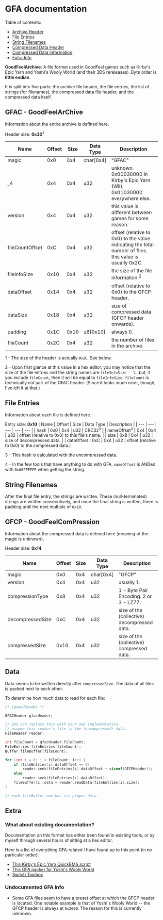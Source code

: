 # GFA documentation

Table of contents:
* [Archive Header](#gfac---goodfeelarchive)
* [File Entries](#file-entries)
* [String Filenames](#string-filenames)
* [Compressed Data Header](#gfcp---goodfeelcompression)
* [Compressed Data Information](#data)
* [Extra Info](#extra)

**GoodFeelArchive**:
A file format used in GoodFeel games such as Kirby's Epic Yarn and Yoshi's Wooly World (and their 3DS rereleases).  Byte order is **little endian**.

It is split into five parts: the archive file header, the file entries, the list of strings (for filenames), the compressed data file header, and the compressed data itself.

## GFAC - GoodFeelArChive
Information about the entire archive is defined here.

Header size: **0x30**<sup>1</sup>
<!-- i kinda just gave up with the indention halfway through  -->
| Name      | Offset    | Size      | Data Type     | Description   | 
| ---       | ---       | ---       | ---           | ---           |
| magic     | 0x0       | 0x4       | char[0x4]     | "GFAC"        |
| _4        | 0x4       | 0x4       | u32           | unknown. 0x00030000 in Kirby's Epic Yarn (Wii), 0x01030000 everywhere else.      |
| version   | 0x4       | 0x4       | u32           | this value is different between games for some reason.|
| fileCountOffset | 0xC | 0x4 | u32 | offset (relative to 0x0) to the value indicating the total number of files. this value is usually 0x2C. | 
| fileInfoSize | 0x10 | 0x4 | u32 | the size of the file information.<sup>2</sup> |
| dataOffset | 0x14 | 0x4 | u32 | offset (relative to 0x0) to the GFCP header. |
| dataSize | 0x18 | 0x4 | u32 | size of compressed data (GFCP header onwards). |
| padding | 0x1C | 0x10 | u8[0x10] | always 0. | 
| fileCount | 0x2C | 0x4 | u32 | the number of files in the archive. |

1 - The size of the header is actually `0x2C`. See below.

2 -  Upon first glance at this value in a hex editor, you may notice that the size of the file entries and the string names are `fileInfoSize - 1`...but, if you include `fileCount`, then it will be equal to `fileInfoSize`. `fileCount` is technically not part of the GFAC header. (Since it looks much nicer, though, I've left it at that.)
## File Entries
Information about each file is defined here.

Entry size: **0x10**
| Name      | Offset    | Size      | Data Type     | Description   |
| ---       | ---       | ---       | ---           | ---           |
| hash      | 0x0       | 0x4       | u32           | CRC32<sup>3</sup>        |
| nameOffset<sup>4</sup> | 0x4      | 0x4       | u32           | offset (relative to 0x0) to this file's name. |
| size      | 0x8       | 0x4       | u32           | size of decompressed data. |
| dataOffset | 0xC      | 0x4       | u32           | offset (relative to 0x0) to the compressed data.|

3 - This hash is calculated with the *uncompressed* data.

4 - In the few tools that have anything to do with GFA, `nameOffset` is ANDed with `0x00FFFFFF` when getting the string.

## String Filenames
After the final file entry, the strings are written. These (null-terminated) strings are written consecutively, and once the final string is written, there is padding until the next multiple of `0x10`.


## GFCP - GoodFeelComPression
Information about the compressed data is defined here (meaning of the magic is unknown).

Header size: **0x14**

| Name      | Offset    | Size      | Data Type     | Description   |
| ---       | ---       | ---       | ---           | ---           |
| magic     | 0x0       | 0x4       | char[0x4]     | "GFCP"        |
| version   | 0x4       | 0x4       | u32           | usually 1.    |
| compressionType | 0x8 | 0x4       | u32           | 1 - Byte Pair Encoding. 2 or 3 - LZ77.|
| decompressedSize | 0xC | 0x4 | u32 | size of the (collective) decompressed data.|
| compressedSize | 0x10 | 0x4 | u32 | size of the (collective) compressed data.|

## Data
Data seems to be written directly after `compressedSize`. The data of all files is packed next to each other.

To determine how much data to read for each file:

```cpp
/* (pseudocode) */

GFACHeader gfacHeader;

// you can replace this with your own implementation.
// assume this reader's file is the *uncompressed* data.
FileReader reader; 

int fileCount = gfacHeader.fileCount;
FileEntries fileEntries[fileCount];
Buffer fileBuffer[fileCount];

for (int i = 0; i < fileCount; i++) {
    if (fileEntries[i].dataOffset == 0)
        reader.seek(fileEntries[i].dataOffset + sizeof(GFCPHeader));
    else
        reader.seek(fileEntries[i].dataOffset);
    fileBuffer[i].data = reader.readData(fileEntries[i].size);
}

// each fileBuffer now has its proper data.
```

## Extra
### What about existing documentation?
Documentation on this format has either been found in existing tools, or by myself through several hours of sitting at a hex editor.

Here is a list of everything GFA-related I have found up to this point (in no particular order):

* [This Kirby's Epic Yarn QuickBMS script](http://aluigi.altervista.org/bms/kirby_epic_yarn.bms)
* [This GFA packer for Yoshi's Wooly World](https://github.com/jam1garner/gfa-packer)
* [Switch Toolbox](https://github.com/KillzXGaming/Switch-Toolbox/blob/master/File_Format_Library/FileFormats/Archives/GFA.cs)

### Undocumented GFA Info
* Some GFA files seem to have a preset offset at which the GFCP header is located. One notable example is that of Yoshi's Wooly World -- the GFCP header is always at `0x2000`. The reason for this is currently unknown.